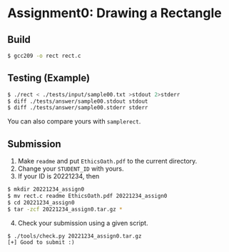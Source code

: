 # Assignment0: Drawing a Rectangle

## Build
```sh
$ gcc209 -o rect rect.c
```

## Testing (Example)
```sh
$ ./rect < ./tests/input/sample00.txt >stdout 2>stderr
$ diff ./tests/answer/sample00.stdout stdout
$ diff ./tests/answer/sample00.stderr stderr
```

You can also compare yours with `samplerect`.

## Submission
1. Make `readme` and put `EthicsOath.pdf` to the current directory.
2. Change your `STUDENT_ID` with yours.
3. If your ID is 20221234, then
```sh
$ mkdir 20221234_assign0
$ mv rect.c readme EthicsOath.pdf 20221234_assign0
$ cd 20221234_assign0
$ tar -zcf 20221234_assign0.tar.gz *
```
4. Check your submission using a given script.
```
$ ./tools/check.py 20221234_assign0.tar.gz
[+] Good to submit :)
```
